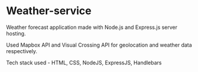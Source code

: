 # Weather-service

Weather forecast application made with Node.js and Express.js server hosting.

Used Mapbox API and Visual Crossing API for geolocation and weather data respectively.

Tech stack used - HTML, CSS, NodeJS, ExpressJS, Handlebars

